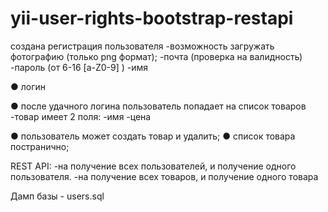 yii-user-rights-bootstrap-restapi
=================================
создана регистрация пользователя 
 -возможность загружать фотографию (только png формат); 
 -почта (проверка на валидность) 
 -пароль (от 6-16 [a-Z0-9] ) 
 -имя
 
● логин 
 
● после удачного логина пользователь попадает на список товаров 
 -товар имеет 2 поля: 
 -имя 
 -цена 
 
● пользователь может создать товар и удалить; 
● список товара постранично; 
 
 REST API:
-на получение всех пользователей, и получение одного пользователя. 
-на получение всех товаров, и получение одного товара 


Дамп базы - users.sql
